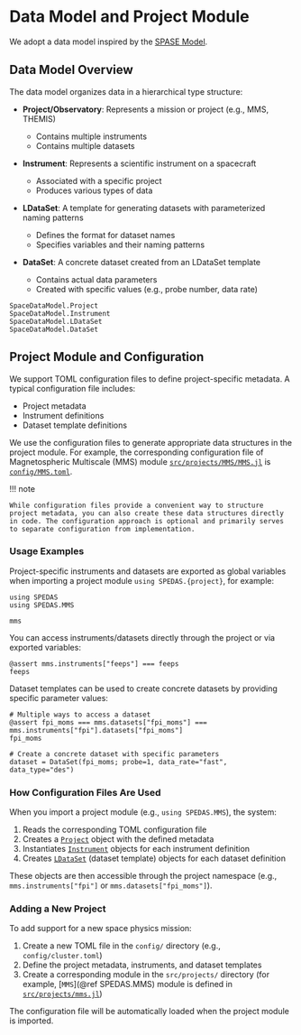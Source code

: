 # Data Model and Project Module

We adopt a data model inspired by the [SPASE Model](https://spase-group.org/data/model/index.html).

## Data Model Overview

The data model organizes data in a hierarchical type structure:

- **Project/Observatory**: Represents a mission or project (e.g., MMS, THEMIS)
  - Contains multiple instruments
  - Contains multiple datasets
- **Instrument**: Represents a scientific instrument on a spacecraft

  - Associated with a specific project
  - Produces various types of data

- **LDataSet**: A template for generating datasets with parameterized naming patterns
  - Defines the format for dataset names
  - Specifies variables and their naming patterns
- **DataSet**: A concrete dataset created from an LDataSet template
  - Contains actual data parameters
  - Created with specific values (e.g., probe number, data rate)

```@docs; canonical=false
SpaceDataModel.Project
SpaceDataModel.Instrument
SpaceDataModel.LDataSet
SpaceDataModel.DataSet
```

## Project Module and Configuration

We support TOML configuration files to define project-specific metadata. A typical configuration file includes:

- Project metadata
- Instrument definitions
- Dataset template definitions

We use the configuration files to generate appropriate data structures in the project module. For example, the corresponding configuration file of Magnetospheric Multiscale (MMS) module [`src/projects/MMS/MMS.jl`](https://github.com/Beforerr/SPEDAS.jl/blob/main/src/projects/MMS/MMS.jl) is [`config/MMS.toml`](https://github.com/Beforerr/SPEDAS.jl/blob/main/config/MMS.toml).

!!! note

    While configuration files provide a convenient way to structure project metadata, you can also create these data structures directly in code. The configuration approach is optional and primarily serves to separate configuration from implementation.

### Usage Examples

Project-specific instruments and datasets are exported as global variables when importing a project module `using SPEDAS.{project}`, for example:

```@example project
using SPEDAS
using SPEDAS.MMS

mms
```

You can access instruments/datasets directly through the project or via exported variables:

```@example project
@assert mms.instruments["feeps"] === feeps
feeps
```

Dataset templates can be used to create concrete datasets by providing specific parameter values:

```@example project
# Multiple ways to access a dataset
@assert fpi_moms === mms.datasets["fpi_moms"] === mms.instruments["fpi"].datasets["fpi_moms"]
fpi_moms
```

```@example project
# Create a concrete dataset with specific parameters
dataset = DataSet(fpi_moms; probe=1, data_rate="fast", data_type="des")
```

### How Configuration Files Are Used

When you import a project module (e.g., `using SPEDAS.MMS`), the system:

1. Reads the corresponding TOML configuration file
2. Creates a [`Project`](@ref) object with the defined metadata
3. Instantiates [`Instrument`](@ref) objects for each instrument definition
4. Creates [`LDataSet`](@ref) (dataset template) objects for each dataset definition

These objects are then accessible through the project namespace (e.g., `mms.instruments["fpi"]` or `mms.datasets["fpi_moms"]`).

### Adding a New Project

To add support for a new space physics mission:

1. Create a new TOML file in the `config/` directory (e.g., `config/cluster.toml`)
2. Define the project metadata, instruments, and dataset templates
3. Create a corresponding module in the `src/projects/` directory (for example, [`MMS`](@ref SPEDAS.MMS) module is defined in [`src/projects/mms.jl`](https://github.com/Beforerr/SPEDAS.jl/blob/main/src/projects/mms.jl))

The configuration file will be automatically loaded when the project module is imported.

